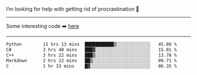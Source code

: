 I’m looking for help with getting rid of procrastination 🤔

-----

Some interesting code :arrow_right: [here](https://github.com/zhen8838/playground)

-----

<!--START_SECTION:waka-->

```txt
Python        11 hrs 13 mins  ███████████▒░░░░░░░░░░░░░   45.89 %
C#            3 hrs 40 mins   ███▓░░░░░░░░░░░░░░░░░░░░░   15.01 %
C++           3 hrs 22 mins   ███▒░░░░░░░░░░░░░░░░░░░░░   13.78 %
Markdown      2 hrs 22 mins   ██▒░░░░░░░░░░░░░░░░░░░░░░   09.71 %
C             1 hr 33 mins    █▓░░░░░░░░░░░░░░░░░░░░░░░   06.35 %
```

<!--END_SECTION:waka-->

<!--
**zhen8838/zhen8838** is a ✨ _special_ ✨ repository because its `README.md` (this file) appears on your GitHub profile.

Here are some ideas to get you started:

- 🔭 I’m currently working on ...
- 🌱 I’m currently learning ...
- 👯 I’m looking to collaborate on ...
 ...
- 💬 Ask me about ...
- 📫 How to reach me: ...
- 😄 Pronouns: ...
- ⚡ Fun fact: ...
-->
